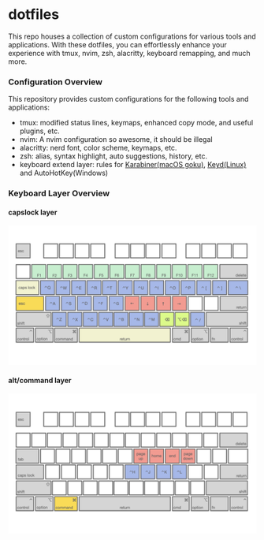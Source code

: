 # dotfiles
This repo houses a collection of custom configurations for various tools and applications. With these dotfiles, you can effortlessly enhance your experience with tmux, nvim, zsh, alacritty, keyboard remapping, and much more.

### Configuration Overview

This repository provides custom configurations for the following tools and applications:
- tmux: modified status lines, keymaps, enhanced copy mode, and useful plugins, etc.
- nvim: A nvim configuration so awesome, it should be illegal
- alacritty: nerd font, color scheme, keymaps, etc.
- zsh: alias, syntax highlight, auto suggestions, history, etc.
- keyboard extend layer: rules for [Karabiner(macOS goku)](https://github.com/0xm4n/dotfiles/blob/main/.config/karabiner.edn), [Keyd(Linux)](https://github.com/0xm4n/dotfiles/blob/main/.config/keyd/default.conf) and AutoHotKey(Windows)

### Keyboard Layer Overview
#### capslock layer
![keyboard-extend-layer](https://github.com/0xm4n/keyboard-extend-layer/blob/main/extend-layer.png)

#### alt/command layer
![keyboard-extend-layer](https://github.com/0xm4n/keyboard-extend-layer/blob/main/extend-layer2.png)
